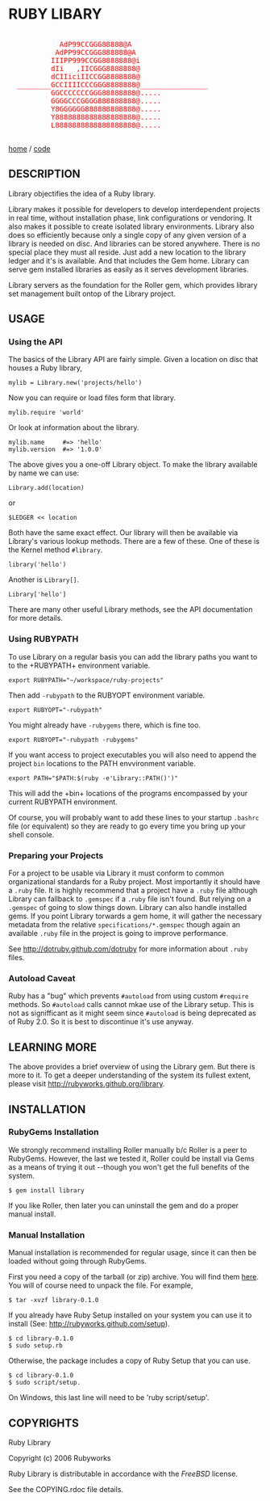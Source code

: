 # RUBY LIBARY

<pre style="color:red">

            AdP99CCGGG88888@A
           AdPP99CCGGG888888@A
          IIIPP999CCGG8888888@i
          dIi   ,IICGGG8888888@
          dCIIiciIICCGG8888888@
  ________GCCIIIICCCGGG8888888@________________
          GGCCCCCCCGGG88888888@.....
          GGGGCCCGGGG888888888@.....
          Y8GGGGGG888888888888@.....
          Y8888888888888888888@.....
          L8888888888888888888@.....

</pre>

[home](http://rubyworks.github.com/library) /
[code](http://github.com/rubyworks/library)


## DESCRIPTION

Library objectifies the idea of a Ruby library. 

Library makes it possible for developers to develop interdependent projects
in real time, without installation phase, link configurations or vendoring. 
It also makes it possible to create isolated library environments. Library 
also does so efficiently because only a single copy of any given version
of a library is needed on disc. And libraries can be stored anywhere. There
is no special place they must all reside. Just add a new location to the
library ledger and it's is available. And that includes the Gem home. Library
can serve gem installed libraries as easily as it serves development libraries.

Library servers as the foundation for the Roller gem, which provides library
set management built ontop of the Library project.


## USAGE

### Using the API

The basics of the Library API are fairly simple. Given a location on disc
that houses a Ruby library,

    mylib = Library.new('projects/hello')

Now you can require or load files form that library.

    mylib.require 'world'

Or look at information about the library.

    mylib.name     #=> 'hello'
    mylib.version  #=> '1.0.0'

The above gives you a one-off Library object. To make the library available 
by name we can use:

    Library.add(location)

or 

    $LEDGER << location

Both have the same exact effect. Our library will then be available via 
Library's various lookup methods. There are a few of these. One of these is
the Kernel method `#library`.

    library('hello')

Another is `Library[]`.

    Library['hello']

There are many other useful Library methods, see the API documentation
for more details.

### Using RUBYPATH

To use Library on a regular basis you can add the library paths you want to
to the +RUBYPATH+ environment variable.

    export RUBYPATH="~/workspace/ruby-projects"

Then add `-rubypath` to the RUBYOPT environment variable.

    export RUBYOPT="-rubypath"

You might already have `-rubygems` there, which is fine too.

    export RUBYOPT="-rubypath -rubygems"

If you want access to project executables you will also need to append the
project `bin` locations to the PATH envvironment variable.

    export PATH="$PATH:$(ruby -e'Library::PATH()')"

This will add the +bin+ locations of the programs encompassed by your
current RUBYPATH environment.

Of course, you will probably want to add these lines to your startup `.bashrc`
file (or equivalent) so they are ready to go every time you bring up your
shell console.

### Preparing your Projects

For a project to be usable via Library it must conform to common organizational
standards for a Ruby project. Most importantly it should have a `.ruby` file.
It is highly recommend that a project have a `.ruby` file although Library can
fallback to `.gemspec` if a `.ruby` file isn't found. But relying on a `.gemspec`
of going to slow things down. Library can also handle installed gems. If you
point Library torwards a gem home, it will gather the necessary metadata from
the relative `specifications/*.gemspec` though again an available `.ruby` file
in the project is going to improve performance.

See http://dotruby.github.com/dotruby for more information about `.ruby` files.

### Autoload Caveat

Ruby has a "bug" which prevents `#autoload` from using custom `#require`
methods. So `#autoload` calls cannot mkae use of the Library setup. 
This is not as signifficant as it might seem since `#autoload` is being
deprecated as of Ruby 2.0. So it is best to discontinue it's use anyway.


## LEARNING MORE

The above provides a brief overview of using the Library gem. But there is
more to it. To get a deeper understanding of the system its fullest extent,
please visit http://rubyworks.github.org/library.


## INSTALLATION

### RubyGems Installation

We strongly recommend installing Roller manually b/c Roller is a
peer to RubyGems. However, the last we tested it, Roller could
be install via Gems as a means of trying it out --though you won't
get the full benefits of the system.

    $ gem install library

If you like Roller, then later you can uninstall the gem and
do a proper manual install.


### Manual Installation

Manual installation is recommended for regular usage, since it
can then be loaded without going through RubyGems.

First you need a copy of the tarball (or zip) archive. You will
find them [here](http://github.com/rubyworks/library/download).
You will of course need to unpack the file. For example,

    $ tar -xvzf library-0.1.0

If you already have Ruby Setup installed on your system you can
use it to install (See: http://rubyworks.github.com/setup). 

    $ cd library-0.1.0
    $ sudo setup.rb

Otherwise, the package includes a copy of Ruby Setup that you can
use.

    $ cd library-0.1.0
    $ sudo script/setup.

On Windows, this last line will need to be 'ruby script/setup'.


## COPYRIGHTS

Ruby Library

Copyright (c) 2006 Rubyworks

Ruby Library is distributable in accordance with the *FreeBSD* license.

See the COPYING.rdoc file details.

